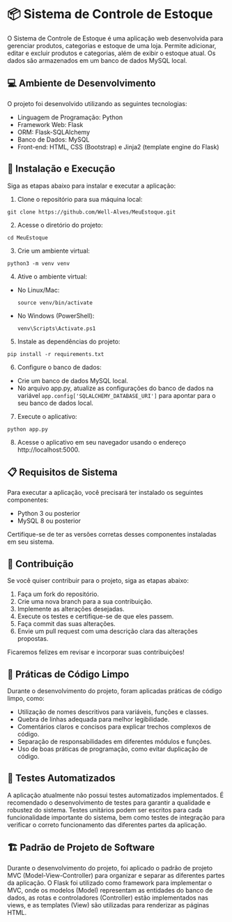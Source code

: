# 📦 Sistema de Controle de Estoque

O Sistema de Controle de Estoque é uma aplicação web desenvolvida para gerenciar produtos, categorias e estoque de uma loja. Permite adicionar, editar e excluir produtos e categorias, além de exibir o estoque atual. Os dados são armazenados em um banco de dados MySQL local.

## 💻 Ambiente de Desenvolvimento

O projeto foi desenvolvido utilizando as seguintes tecnologias:

- Linguagem de Programação: Python
- Framework Web: Flask
- ORM: Flask-SQLAlchemy
- Banco de Dados: MySQL
- Front-end: HTML, CSS (Bootstrap) e Jinja2 (template engine do Flask)

## 🔧 Instalação e Execução

Siga as etapas abaixo para instalar e executar a aplicação:

1. Clone o repositório para sua máquina local:

```
git clone https://github.com/Well-Alves/MeuEstoque.git
```


2. Acesse o diretório do projeto:

```
cd MeuEstoque
```

3. Crie um ambiente virtual:

```
python3 -m venv venv
```

4. Ative o ambiente virtual:
- No Linux/Mac:
  ```
  source venv/bin/activate
  ```
- No Windows (PowerShell):
  ```
  venv\Scripts\Activate.ps1
  ```

5. Instale as dependências do projeto:

```
pip install -r requirements.txt
```

6. Configure o banco de dados:
- Crie um banco de dados MySQL local.
- No arquivo app.py, atualize as configurações do banco de dados na variável `app.config['SQLALCHEMY_DATABASE_URI']` para apontar para o seu banco de dados local.

7. Execute o aplicativo:

```
python app.py
```

8. Acesse o aplicativo em seu navegador usando o endereço http://localhost:5000.

## 📋 Requisitos de Sistema

Para executar a aplicação, você precisará ter instalado os seguintes componentes:

- Python 3 ou posterior
- MySQL 8 ou posterior

Certifique-se de ter as versões corretas desses componentes instaladas em seu sistema.

## 👥 Contribuição

Se você quiser contribuir para o projeto, siga as etapas abaixo:

1. Faça um fork do repositório.
2. Crie uma nova branch para a sua contribuição.
3. Implemente as alterações desejadas.
4. Execute os testes e certifique-se de que eles passem.
5. Faça commit das suas alterações.
6. Envie um pull request com uma descrição clara das alterações propostas.

Ficaremos felizes em revisar e incorporar suas contribuições!

## 🧹 Práticas de Código Limpo

Durante o desenvolvimento do projeto, foram aplicadas práticas de código limpo, como:

- Utilização de nomes descritivos para variáveis, funções e classes.
- Quebra de linhas adequada para melhor legibilidade.
- Comentários claros e concisos para explicar trechos complexos de código.
- Separação de responsabilidades em diferentes módulos e funções.
- Uso de boas práticas de programação, como evitar duplicação de código.

## 🧪 Testes Automatizados

A aplicação atualmente não possui testes automatizados implementados. É recomendado o desenvolvimento de testes para garantir a qualidade e robustez do sistema. Testes unitários podem ser escritos para cada funcionalidade importante do sistema, bem como testes de integração para verificar o correto funcionamento das diferentes partes da aplicação.

## 🏗️ Padrão de Projeto de Software

Durante o desenvolvimento do projeto, foi aplicado o padrão de projeto MVC (Model-View-Controller) para organizar e separar as diferentes partes da aplicação. O Flask foi utilizado como framework para implementar o MVC, onde os modelos (Model) representam as entidades do banco de dados, as rotas e controladores (Controller) estão implementados nas views, e as templates (View) são utilizadas para renderizar as páginas HTML.
